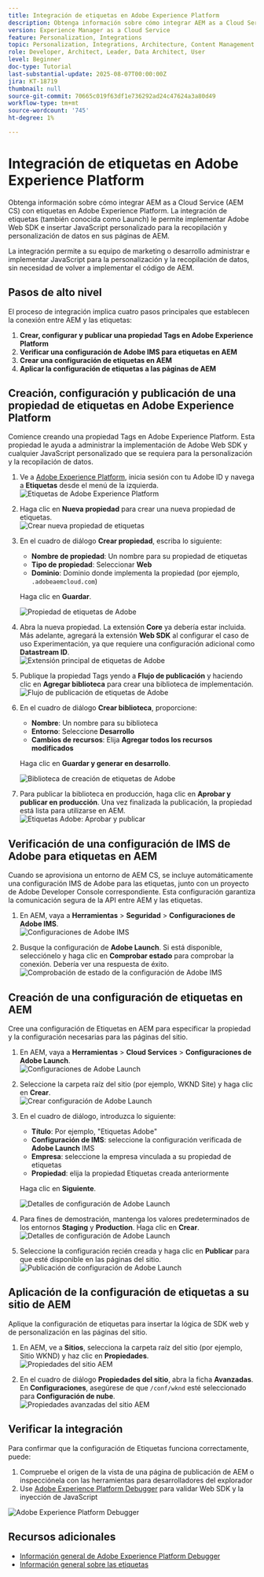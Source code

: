 ```yaml
---
title: Integración de etiquetas en Adobe Experience Platform
description: Obtenga información sobre cómo integrar AEM as a Cloud Service con etiquetas en Adobe Experience Platform. La integración de permite implementar Adobe Web SDK e insertar JavaScript personalizado para la recopilación y personalización de datos en las páginas de AEM.
version: Experience Manager as a Cloud Service
feature: Personalization, Integrations
topic: Personalization, Integrations, Architecture, Content Management
role: Developer, Architect, Leader, Data Architect, User
level: Beginner
doc-type: Tutorial
last-substantial-update: 2025-08-07T00:00:00Z
jira: KT-18719
thumbnail: null
source-git-commit: 70665c019f63df1e736292ad24c47624a3a80d49
workflow-type: tm+mt
source-wordcount: '745'
ht-degree: 1%

---
```



# Integración de etiquetas en Adobe Experience Platform

Obtenga información sobre cómo integrar AEM as a Cloud Service (AEM CS) con etiquetas en Adobe Experience Platform. La integración de etiquetas (también conocida como Launch) le permite implementar Adobe Web SDK e insertar JavaScript personalizado para la recopilación y personalización de datos en sus páginas de AEM.

La integración permite a su equipo de marketing o desarrollo administrar e implementar JavaScript para la personalización y la recopilación de datos, sin necesidad de volver a implementar el código de AEM.

## Pasos de alto nivel

El proceso de integración implica cuatro pasos principales que establecen la conexión entre AEM y las etiquetas:

1. **Crear, configurar y publicar una propiedad Tags en Adobe Experience Platform**
2. **Verificar una configuración de Adobe IMS para etiquetas en AEM**
3. **Crear una configuración de etiquetas en AEM**
4. **Aplicar la configuración de etiquetas a las páginas de AEM**

## Creación, configuración y publicación de una propiedad de etiquetas en Adobe Experience Platform

Comience creando una propiedad Tags en Adobe Experience Platform. Esta propiedad le ayuda a administrar la implementación de Adobe Web SDK y cualquier JavaScript personalizado que se requiera para la personalización y la recopilación de datos.

1. Ve a [Adobe Experience Platform](https://experience.adobe.com/platform), inicia sesión con tu Adobe ID y navega a **Etiquetas** desde el menú de la izquierda.\
   ![Etiquetas de Adobe Experience Platform](../assets/setup/aep-tags.png)

2. Haga clic en **Nueva propiedad** para crear una nueva propiedad de etiquetas.\
   ![Crear nueva propiedad de etiquetas](../assets/setup/aep-create-tags-property.png)

3. En el cuadro de diálogo **Crear propiedad**, escriba lo siguiente:
   - **Nombre de propiedad**: Un nombre para su propiedad de etiquetas
   - **Tipo de propiedad**: Seleccionar **Web**
   - **Dominio**: Dominio donde implementa la propiedad (por ejemplo, `.adobeaemcloud.com`)

   Haga clic en **Guardar**.

   ![Propiedad de etiquetas de Adobe](../assets/setup/adobe-tags-property.png)

4. Abra la nueva propiedad. La extensión **Core** ya debería estar incluida. Más adelante, agregará la extensión **Web SDK** al configurar el caso de uso Experimentación, ya que requiere una configuración adicional como **Datastream ID**.\
   ![Extensión principal de etiquetas de Adobe](../assets/setup/adobe-tags-core-extension.png)

5. Publique la propiedad Tags yendo a **Flujo de publicación** y haciendo clic en **Agregar biblioteca** para crear una biblioteca de implementación.
   ![Flujo de publicación de etiquetas de Adobe](../assets/setup/adobe-tags-publishing-flow.png)

6. En el cuadro de diálogo **Crear biblioteca**, proporcione:
   - **Nombre**: Un nombre para su biblioteca
   - **Entorno**: Seleccione **Desarrollo**
   - **Cambios de recursos**: Elija **Agregar todos los recursos modificados**

   Haga clic en **Guardar y generar en desarrollo**.

   ![Biblioteca de creación de etiquetas de Adobe](../assets/setup/adobe-tags-create-library.png)

7. Para publicar la biblioteca en producción, haga clic en **Aprobar y publicar en producción**. Una vez finalizada la publicación, la propiedad está lista para utilizarse en AEM.\
   ![Etiquetas Adobe: Aprobar y publicar](../assets/setup/adobe-tags-approve-publish.png)

## Verificación de una configuración de IMS de Adobe para etiquetas en AEM

Cuando se aprovisiona un entorno de AEM CS, se incluye automáticamente una configuración IMS de Adobe para las etiquetas, junto con un proyecto de Adobe Developer Console correspondiente. Esta configuración garantiza la comunicación segura de la API entre AEM y las etiquetas.

1. En AEM, vaya a **Herramientas** > **Seguridad** > **Configuraciones de Adobe IMS**.\
   ![Configuraciones de Adobe IMS](../assets/setup/aem-ims-configurations.png)

2. Busque la configuración de **Adobe Launch**. Si está disponible, selecciónelo y haga clic en **Comprobar estado** para comprobar la conexión. Debería ver una respuesta de éxito.\
   ![Comprobación de estado de la configuración de Adobe IMS](../assets/setup/aem-ims-configuration-health-check.png)

## Creación de una configuración de etiquetas en AEM

Cree una configuración de Etiquetas en AEM para especificar la propiedad y la configuración necesarias para las páginas del sitio.

1. En AEM, vaya a **Herramientas** > **Cloud Services** > **Configuraciones de Adobe Launch**.\
   ![Configuraciones de Adobe Launch](../assets/setup/aem-launch-configurations.png)

2. Seleccione la carpeta raíz del sitio (por ejemplo, WKND Site) y haga clic en **Crear**.\
   ![Crear configuración de Adobe Launch](../assets/setup/aem-create-launch-configuration.png)

3. En el cuadro de diálogo, introduzca lo siguiente:
   - **Título**: Por ejemplo, &quot;Etiquetas Adobe&quot;
   - **Configuración de IMS**: seleccione la configuración verificada de **Adobe Launch** IMS
   - **Empresa**: seleccione la empresa vinculada a su propiedad de etiquetas
   - **Propiedad**: elija la propiedad Etiquetas creada anteriormente

   Haga clic en **Siguiente**.

   ![Detalles de configuración de Adobe Launch](../assets/setup/aem-launch-configuration-details.png)

4. Para fines de demostración, mantenga los valores predeterminados de los entornos **Staging** y **Production**. Haga clic en **Crear**.\
   ![Detalles de configuración de Adobe Launch](../assets/setup/aem-launch-configuration-create.png)

5. Seleccione la configuración recién creada y haga clic en **Publicar** para que esté disponible en las páginas del sitio.\
   ![Publicación de configuración de Adobe Launch](../assets/setup/aem-launch-configuration-publish.png)

## Aplicación de la configuración de etiquetas a su sitio de AEM

Aplique la configuración de etiquetas para insertar la lógica de SDK web y de personalización en las páginas del sitio.

1. En AEM, ve a **Sitios**, selecciona la carpeta raíz del sitio (por ejemplo, Sitio WKND) y haz clic en **Propiedades**.\
   ![Propiedades del sitio AEM](../assets/setup/aem-site-properties.png)

2. En el cuadro de diálogo **Propiedades del sitio**, abra la ficha **Avanzadas**. En **Configuraciones**, asegúrese de que `/conf/wknd` esté seleccionado para **Configuración de nube**.\
   ![Propiedades avanzadas del sitio AEM](../assets/setup/aem-site-advanced-properties.png)

## Verificar la integración

Para confirmar que la configuración de Etiquetas funciona correctamente, puede:

1. Compruebe el origen de la vista de una página de publicación de AEM o inspecciónela con las herramientas para desarrolladores del explorador
2. Use [Adobe Experience Platform Debugger](https://chromewebstore.google.com/detail/adobe-experience-platform/bfnnokhpnncpkdmbokanobigaccjkpob) para validar Web SDK y la inyección de JavaScript

![Adobe Experience Platform Debugger](../assets/setup/aep-debugger.png)

## Recursos adicionales

- [Información general de Adobe Experience Platform Debugger](https://experienceleague.adobe.com/en/docs/experience-platform/debugger/home)
- [Información general sobre las etiquetas](https://experienceleague.adobe.com/es/docs/experience-platform/tags/home)
